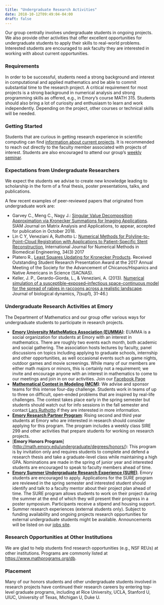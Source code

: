 ```yaml
---
title: "Undergraduate Research Activities"
date: 2018-10-12T09:49:04-04:00
draft: false
---
```



Our group centrally involves undergraduate students in ongoing projects. We also provide other activities that offer excellent opportunities for undergraduate students to apply their skills to real-world problems. Interested students are encouraged to ask faculty they are interested in working with about current opportunities. 

### Requirements

In order to be successful, students need a strong background and interest in computational and applied mathematics and be able to commit substantial time to the research project. A critical requirement for most projects is a strong background in numerical analysis and strong programming skills as offered, e.g., in Emory’s course MATH 315. Students should also bring a lot of curiosity and enthusiasm to learn and work independently. Depending on the project, other courses or technical skills will be needed. 

### Getting Started

Students that are curious in getting research experience in scientific computing can find [information about current projects](../research). It is recommended to reach out directly to the faculty member associated with projects of interest. Students are also encouraged to attend our group’s [weekly seminar](../schedule). 

### Expectations from Undergraduate Researchers
We expect the students we advise to create new knowledge leading to scholarship in the form of a final thesis, poster presentations, talks, and publications. 

A few recent examples of peer-reviewed papers that originated from undergraduate work are:

- Garvey C., Meng C., Nagy J.: [Singular Value Decomposition Approximation via Kronecker Summations for Imaging Applications](https://arxiv.org/abs/1803.11525). SIAM Journal on Matrix Analysis and Applications, to appear, accepted for publication in October 2018.
- Lin C Y, Veneziani A, Ruthotto L: [Numerical Methods for Polyline-to-Point-Cloud Registration with Applications to Patient-Specific Stent Reconstruction](https://doi.org/10.1002/cnm.2934), International Journal for Numerical Methods in Biomedical Engineering, 34(3) 2017
- Platero R., [Least Squares Updating for Kronecker Products](http://pid.emory.edu/ark:/25593/s0gvp). Received Outstanding Student Research Presentation Award at the 2017 Annual Meeting of the Society for the Advancement of Chicanos/Hispanics and Native Americans in Science (SACNAS).
- Keller, J. P., Gerardo-Giorda, L., & Veneziani, A. (2013). [Numerical simulation of a susceptible–exposed–infectious space-continuous model for the spread of rabies in raccoons across a realistic landscape](https://dx.doi.org/10.1080%2F17513758.2012.742578). Journal of biological dynamics, 7(sup1), 31-46.)

### Undergraduate Research Activities at Emory

The Department of Mathematics and our group offer various ways for undergraduate students to participate in  research projects. 

- [**Emory University MatheMatics Association (EUMMA)**]((https://www.facebook.com/mathandcsemory)): EUMMA is a social organization for students at Emory with an interest in mathematics. There are roughly two events each month, both academic and social gathering. The association hosts lectures by faculty, panel discussions on topics including applying to graduate schools, internship and other opportunities, as well occasional events such as game nights, outdoor games and movie screenings. While many of our members are either math majors or minors, this is certainly not a requirement; we invite and encourage anyone with an interest in mathematics to come to our meetings and join in on our activities. Join our [Facebook Page](https://www.facebook.com/mathandcsemory)
- [**Mathematical Contest in Modeling (MCM)**](https://www.comap.com/undergraduate/contests/mcm/): We advise and sponsor teams for this intense four-day challenge. Students work in teams of up to three on difficult, open-ended problems that are inspired by real-life challenges. The contest takes place early in the spring semester but students should watch out for info sessions in the fall semester and contact [Lars Ruthotto](http://www.mathcs.emory.edu/~lruthot/) if they are interested in more information.
- [**Emory Research Partner Program**](http://college.emory.edu/undergraduate-research/opportunities/research-partners-program.html): Rising second and third year students at Emory who are interested in research should consider applying for this program. The program includes a weekly class SIRE 299 and other activities that prepare students for working on research projects.
- [**Emory Honors Program**] (http://math.emory.edu/undergraduate/degrees/honors/): This program is by invitation only and requires students to complete and defend a research thesis and take a graduate-level class while maintaining a high GPA. Nominations are made in the spring of junior year and interested students are encouraged to speak to faculty members ahead of time.
- [**Emory Summer Undergraduate Research Experience (SURE)**](http://college.emory.edu/undergraduate-research/). Emory students are encouraged to apply. Applications for the SURE program are reviewed in the spring semester and interested student should identify and talk to a faculty mentor about their project plan ahead of time. The SURE program allows students to work on their project during the summer at the end of which they will present their progress in a poster symposium. Participants receive a stipend and housing support. 
- Summer research experiences (external students only). Subject to funding availability and ongoing projects research opportunities for external undergraduate students might be available. Announcements will be listed on our [jobs site](../jobs).

### Research Opportunities at Other Institutions

We are glad to help students find research opportunities (e.g., NSF REUs) at other institutions. Programs are commonly listed at https://www.mathprograms.org/db.



### Placement

Many of our honors students and other undergraduate students involved in research projects have continued their research careers by entering top-level graduate programs, including at Rice University, UCLA, Stanford U, UIUC, University of Texas, Michigan U, Duke U.

